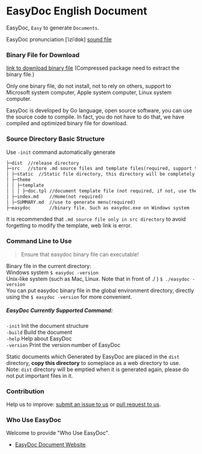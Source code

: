 # EasyDoc English Document

EasyDoc, `Easy` to generate `Documents`.

EasyDoc pronunciation [ˈiziˈdɑk] [sound file](https://wuyumin.github.io/easydoc/dist/static/EasyDoc.mp3)

### Binary File for Download

[link to download binary file](https://github.com/wuyumin/easydoc/releases) (Compressed package need to extract the binary file.)

Only one binary file, do not install, not to rely on others, support to Microsoft system computer, Apple system computer, Linux system computer.

EasyDoc is developed by Go language, open source software, you can use the source code to compile. In fact, you do not have to do that, we have compiled and optimized binary file for download.

### Source Directory Basic Structure

Use `-init` command automatically generate

```html
├─dist  //release directory
├─src   //store .md source files and template files(required, support to store in this directory and its subdirectories)
│ ├─static  //Static file directory, this directory will be completely copied to the release directory
│ ├─theme
│ │ ├─template
│ │ │ ├─doc.tpl //document template file (not required, if not, use the software default template)
│ ├─index.md    //Home(not required)
│ ├─SUMMARY.md  //use to generate menu(required)
├─easydoc       //binary file. Such as easydoc.exe on Windows system
```
It is recommended that `.md source file only in src directory` to avoid forgetting to modify the template, web link is error.

### Command Line to Use

> Ensure that easydoc binary file can executable!

Binary file in the current directory:  
Windows system `$ easydoc -version`  
Unix-like system (such as Mac, Linux. Note that in front of ./ ) `$ ./easydoc -version`  
You can put easydoc binary file in the global environment directory, directly using the `$ easydoc -version` for more convenient.

##### EasyDoc Currently Supported Command:

`-init` Init the document structure  
`-build` Build the document  
`-help` Help about EasyDoc  
`-version` Print the version number of EasyDoc  

Static documents which Generated by EasyDoc are placed in the `dist` directory,  **copy this directory** to someplace as a web directory to use.  
Note: `dist` directory will be emptied when it is generated again, please do not put important files in it.

### Contribution

Help us to improve: [submit an issue to us](https://github.com/wuyumin/easydoc/issues) or [pull request to us](https://github.com/wuyumin/easydoc/pulls).

### Who Use EasyDoc

Welcome to provide "Who Use EasyDoc".

- [EasyDoc Document Website](https://wuyumin.github.io/easydoc/dist)
